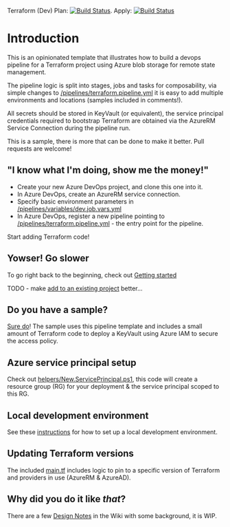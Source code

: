 Terraform (Dev) Plan: [![Build Status](https://dev.azure.com/kewalaka/Terraform-CICD-YAMLTemplates/_apis/build/status/Terraform-CICD-YAMLTemplates?branchName=main&stageName=Terraform%20Plan%20(auea%20-%20dev))](https://dev.azure.com/kewalaka/Terraform-CICD-YAMLTemplates/_build/latest?definitionId=5&branchName=main). Apply: [![Build Status](https://dev.azure.com/kewalaka/Terraform-CICD-YAMLTemplates/_apis/build/status/Terraform-CICD-YAMLTemplates?branchName=main&stageName=Terraform%20Apply%20(auea%20-%20dev))](https://dev.azure.com/kewalaka/Terraform-CICD-YAMLTemplates/_build/latest?definitionId=5&branchName=main)

# Introduction 

This is an opinionated template that illustrates how to build a devops pipeline for a Terraform project using Azure blob storage for remote state management.

The pipeline logic is split into stages, jobs and tasks for composability, via simple changes to [/pipelines/terraform.pipeline.yml](/pipelines/terraform.pipeline.yml) it is easy to add multiple environments and locations (samples included in comments!).

All secrets should be stored in KeyVault (or equivalent), the service principal credentials required to bootstrap Terraform are obtained via the AzureRM Service Connection during the pipeline run.  

This is a sample, there is more that can be done to make it better.  Pull requests are welcome!

## "I know what I'm doing, show me the money!"

* Create your new Azure DevOps project, and clone this one into it.
* In Azure DevOps, create an AzureRM service connection.
* Specify basic environment parameters in [/pipelines/variables/dev.job.vars.yml](/pipelines/variables/dev.job.vars.yml)
* In Azure DevOps, register a new pipeline pointing to [/pipelines/terraform.pipeline.yml](/pipelines/terraform.pipeline.yml) - the entry point for the pipeline.

Start adding Terraform code!

## Yowser!  Go slower

To go right back to the beginning, check out [Getting started](/docs/Getting-started.md)

TODO - make [add to an existing project](docs/Add-Pipelines-To-An-Existing-Project.md) better...

## Do you have a sample?

[Sure do](https://dev.azure.com/kewalaka/tfSample-KeyVaultRBAC)!  The sample uses this pipeline template and includes a small amount of Terraform code to deploy a KeyVault using Azure IAM to secure the access policy.

## Azure service principal setup

Check out [helpers/New.ServicePrincipal.ps1](./helpers/New-ServicePrincipal.ps1), this code will create a resource group (RG) for your deployment & the service principal scoped to this RG.

## Local development environment

See these [instructions](/docs/Setup-a-local-dev-environment.md) for how to set up a local development environment.

## Updating Terraform versions

The included [main.tf](main.tf) includes logic to pin to a specific version of Terraform and providers in use (AzureRM & AzureAD).

## Why did you do it like *that*?

There are a few [Design Notes](/docs/Design-Notes.md) in the Wiki with some background, it is WIP.